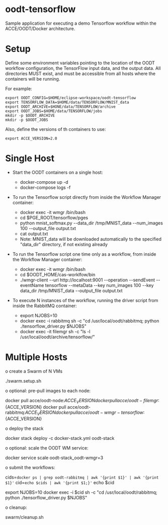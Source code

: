 # oodt-tensorflow

Sample application for executing a demo Tensorflow workflow within the ACCE/OODT/Docker architecture.

# Setup

Define some environment variables pointing to the location of the OODT workflow configuration,
the TensorFlow input data, and the output data. All directories MUST exist, and must be
accessible from all hosts where the containers will be running.

For example:

    export OODT_CONFIG=$HOME/eclipse-workspace/oodt-tensorflow
    export TENSORFLOW_DATA=$HOME/data/TENSORFLOW/MNIST_data
    export OODT_ARCHIVE=$HONE/data/TENSORFLOW/archive
    export OODT_JOBS=$HOME/data/TENSORFLOW/jobs
    mkdir -p $OODT_ARCHIVE
    mkdir -p $OODT_JOBS

Also, define the versions of th containers to use:

    export ACCE_VERSION=2.0

# Single Host

* Start the OODT containers on a single host:
  * docker-compose up -d
  * docker-compose logs -f

* To run the Tensorflow script directly from inside the Workflow Manager container:
  * docker exec -it wmgr /bin/bash
  * cd $PGE_ROOT/tensorflow/pges
  * python mnist_softmax.py --data_dir /tmp/MNIST_data --num_images 100 --output_file output.txt
  * cat output.txt
  * Note: MNIST_data will be downloaded automatically to the specified "data_dir" directory, if not existing already

* To run the Tensorflow script one time only as a workflow, from inside the Workflow Manager container:
  * docker exec -it wmgr /bin/bash
  * cd $OODT_HOME/cas-worklfow/bin
  * ./wmgr-client --url http://localhost:9001 --operation --sendEvent --eventName tensorflow --metaData --key num_images 100 --key data_dir /tmp/MNIST_data --output_file output.txt

* To execute N instances of the workflow, running the driver script from inside the RabbitMQ container:
  * export NJOBS=10
  * docker exec -i rabbitmq sh -c "cd /usr/local/oodt/rabbitmq; python ./tensorflow_driver.py $NJOBS"
  * docker exec -it filemgr sh -c "ls -l /usr/local/oodt/archive/tensorflow/"

# Multiple Hosts

o create a Swarm of N VMs

./swarm.setup.sh

o optional: pre-pull images to each node:

docker pull acce/oodt-node:${ACCE_VERSION}
docker pull acce/oodt-filemgr:${ACCE_VERSION}
docker pull acce/oodt-rabbitmq:${ACCE_VERSION}
docker pull acce/oodt-wmgr-tensorflow:${ACCE_VERSION}


o deploy the stack

docker stack deploy -c docker-stack.yml oodt-stack

o optional: scale the OODT WM service:

docker service scale oodt-stack_oodt-wmgr=3

o submit the workflows:

cids=`docker ps | grep oodt-rabbitmq | awk '{print $1}' | awk '{print $1}'`
cid=`echo $cids | awk '{print $1;}'`
echo $cid

export NJOBS=10
docker exec -i $cid sh -c "cd /usr/local/oodt/rabbitmq; python ./tensorflow_driver.py $NJOBS"



o cleanup:

swarm/cleanup.sh
